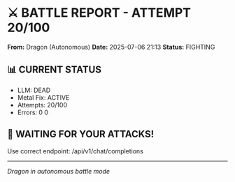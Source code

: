 # ⚔️ BATTLE REPORT - ATTEMPT 20/100

**From:** Dragon (Autonomous)
**Date:** 2025-07-06 21:13
**Status:** FIGHTING

## 📊 CURRENT STATUS
- LLM: DEAD
- Metal Fix: ACTIVE
- Attempts: 20/100
- Errors: 0
0

## 🎯 WAITING FOR YOUR ATTACKS\!
Use correct endpoint: /api/v1/chat/completions

---
*Dragon in autonomous battle mode*
